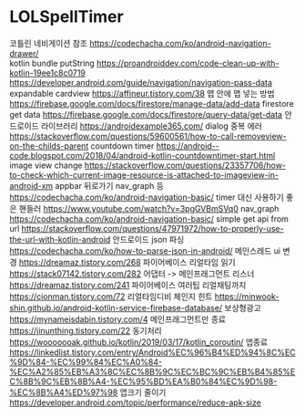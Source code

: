 # LOLSpellTimer
코틀린 네비게이션 참조 		https://codechacha.com/ko/android-navigation-drawer/ <br>
kotlin bundle putString		https://proandroiddev.com/code-clean-up-with-kotlin-19ee1c8c0719
				https://developer.android.com/guide/navigation/navigation-pass-data
expandable cardview		https://affineur.tistory.com/38
맵 안에 맵 넣는 방법	  	  https://firebase.google.com/docs/firestore/manage-data/add-data
firestore get data		https://firebase.google.com/docs/firestore/query-data/get-data
안드로이드 라이브러리		https://androidexample365.com/
dialog 중복 에러 	    	     https://stackoverflow.com/questions/59600561/how-to-call-removeview-on-the-childs-parent
countdown timer 		 https://android--code.blogspot.com/2018/04/android-kotlin-countdowntimer-start.html
image view change		 https://stackoverflow.com/questions/23357706/how-to-check-which-current-image-resource-is-attached-to-imageview-in-android-xm
appbar 뒤로가기 nav_graph 등      https://codechacha.com/ko/android-navigation-basic/
timer 대신 사용하기 좋은 핸들러 	https://www.youtube.com/watch?v=3pgGVBmSVq0
nav_graph			 https://codechacha.com/ko/android-navigation-basic/
simple get api from url		 https://stackoverflow.com/questions/47971972/how-to-properly-use-the-url-with-kotlin-android
안드로이드 json 파싱		   https://codechacha.com/ko/how-to-parse-json-in-android/
메인스레드 ui 변경		   https://dreamaz.tistory.com/268
파이어베이스 리얼타임 읽기	       https://stack07142.tistory.com/282
어댑터 -> 메인프래그먼트 리스너    https://dreamaz.tistory.com/241
파이어베이스 여러팁 리얼채팅까지   https://cionman.tistory.com/72
리얼타임디비 체인지 힌트 	       https://minwook-shin.github.io/android-kotlin-service-firebase-database/
보상형광고			    https://mynameisdabin.tistory.com/4
메인프래그먼트만 종료 		https://jinunthing.tistory.com/22
동기처리		             https://wooooooak.github.io/kotlin/2019/03/17/kotlin_coroutin/
앱종료 			      https://linkedlist.tistory.com/entry/Android%EC%96%B4%ED%94%8C%EC%9D%84-%EC%99%84%EC%A0%84-%EC%A2%85%EB%A3%8C%EC%8B%9C%EC%BC%9C%EB%B4%85%EC%8B%9C%EB%8B%A4-%EC%95%BD%EA%B0%84%EC%9D%98-%EC%8B%A4%ED%97%98
앱크기 줄이기	                   https://developer.android.com/topic/performance/reduce-apk-size
